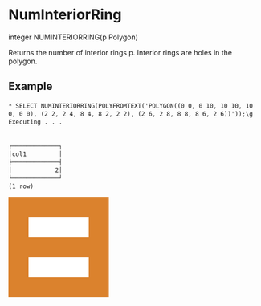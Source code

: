 # NumInteriorRing #

integer NUMINTERIORRING(p Polygon)

Returns the number of interior rings p. Interior rings are holes in the polygon.

## Example ##

    * SELECT NUMINTERIORRING(POLYFROMTEXT('POLYGON((0 0, 0 10, 10 10, 10 0, 0 0), (2 2, 2 4, 8 4, 8 2, 2 2), (2 6, 2 8, 8 8, 8 6, 2 6))'));\g
    Executing . . .


    ┌─────────────┐
    │col1         │
    ├─────────────┤
    │            2│
    └─────────────┘
    (1 row)

![NumInteriorRing](numinteriorring.svg)
